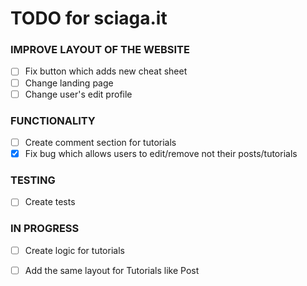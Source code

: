 # TODO for sciaga.it

### IMPROVE LAYOUT OF THE WEBSITE

- [ ] Fix button which adds new cheat sheet
- [ ] Change landing page
- [ ] Change user's edit profile

### FUNCTIONALITY

- [ ] Create comment section for tutorials
- [x] Fix bug which allows users to edit/remove not their posts/tutorials

### TESTING

- [ ] Create tests

### IN PROGRESS
- [ ] Create logic for tutorials
- [ ] Add the same layout for Tutorials like Post



